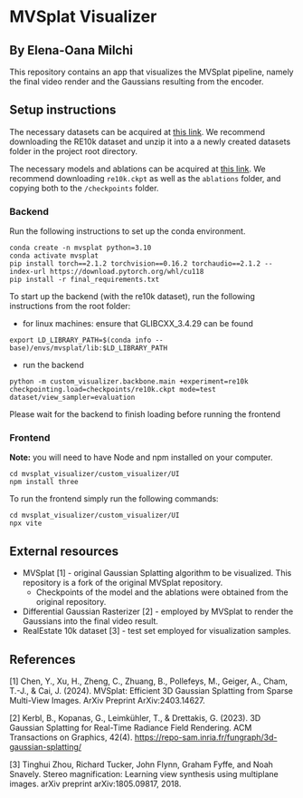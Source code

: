 # MVSplat Visualizer
## By Elena-Oana Milchi

This repository contains an app that visualizes the MVSplat pipeline, namely the final video render and the Gaussians resulting from the encoder.

## Setup instructions

The necessary datasets can be acquired at [this link](https://drive.google.com/drive/folders/1joiezNCyQK2BvWMnfwHJpm2V77c7iYGe). We recommend downloading the RE10k dataset and unzip it into a a newly created datasets folder in the project root directory.

The necessary models and ablations can be acquired at [this link](https://drive.google.com/drive/folders/14_E_5R6ojOWnLSrSVLVEMHnTiKsfddjU). We recommend downloading ``re10k.ckpt`` as well as the ``ablations`` folder, and copying both to the ``/checkpoints`` folder.

### Backend
Run the following instructions to set up the conda environment.

~~~ 
conda create -n mvsplat python=3.10
conda activate mvsplat
pip install torch==2.1.2 torchvision==0.16.2 torchaudio==2.1.2 --index-url https://download.pytorch.org/whl/cu118
pip install -r final_requirements.txt 
~~~

To start up the backend (with the re10k dataset), run the following instructions from the root folder:

- for linux machines: ensure that GLIBCXX_3.4.29 can be found
~~~
export LD_LIBRARY_PATH=$(conda info --base)/envs/mvsplat/lib:$LD_LIBRARY_PATH
~~~

- run the backend
~~~
python -m custom_visualizer.backbone.main +experiment=re10k checkpointing.load=checkpoints/re10k.ckpt mode=test dataset/view_sampler=evaluation
~~~

Please wait for the backend to finish loading before running the frontend

### Frontend

**Note:** you will need to have Node and npm installed on your computer.

~~~
cd mvsplat_visualizer/custom_visualizer/UI
npm install three
~~~

To run the frontend simply run the following commands:

~~~
cd mvsplat_visualizer/custom_visualizer/UI
npx vite
~~~

## External resources

- MVSplat [1] - original Gaussian Splatting algorithm to be visualized. This repository is a fork of the original MVSplat repository.
  - Checkpoints of the model and the ablations were obtained from the original repository.
- Differential Gaussian Rasterizer [2] - employed by MVSplat to render the Gaussians into the final video result.
- RealEstate 10k dataset [3] - test set employed for visualization samples.


## References

[1] Chen, Y., Xu, H., Zheng, C., Zhuang, B., Pollefeys, M., Geiger, A., Cham, T.-J., & Cai, J. (2024). MVSplat: Efficient 3D Gaussian Splatting from Sparse Multi-View Images. ArXiv Preprint ArXiv:2403.14627.

[2] Kerbl, B., Kopanas, G., Leimkühler, T., & Drettakis, G. (2023). 3D Gaussian Splatting for Real-Time Radiance Field Rendering. ACM Transactions on Graphics, 42(4). https://repo-sam.inria.fr/fungraph/3d-gaussian-splatting/

[3] Tinghui Zhou, Richard Tucker, John Flynn, Graham Fyffe, and Noah Snavely. Stereo magnification: Learning view synthesis using multiplane images. arXiv preprint arXiv:1805.09817, 2018.